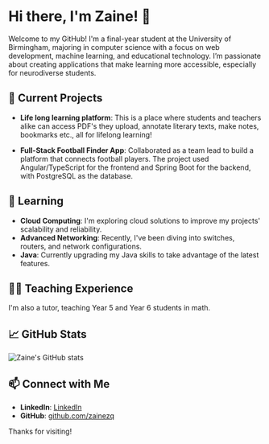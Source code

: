 # Hi there, I'm Zaine! 👋

Welcome to my GitHub! I'm a final-year student at the University of Birmingham, majoring in computer science with a focus on web development, machine learning, and educational technology. I’m passionate about creating applications that make learning more accessible, especially for neurodiverse students.

## 🔭 Current Projects

- **Life long learning platform**: This is a place where students and teachers alike can access PDF's they upload, annotate literary texts, make notes, bookmarks etc., all for lifelong learning!

- **Full-Stack Football Finder App**: Collaborated as a team lead to build a platform that connects football players. The project used Angular/TypeScript for the frontend and Spring Boot for the backend, with PostgreSQL as the database.

## 🌱 Learning

- **Cloud Computing**: I'm exploring cloud solutions to improve my projects' scalability and reliability.
- **Advanced Networking**: Recently, I've been diving into switches, routers, and network configurations.
- **Java**: Currently upgrading my Java skills to take advantage of the latest features.

## 👨‍🏫 Teaching Experience

I'm also a tutor, teaching Year 5 and Year 6 students in math.

## 📈 GitHub Stats

![Zaine's GitHub stats](https://github-readme-stats.vercel.app/api?username=zainezq&show_icons=true&theme=tokyonight)

## 📫 Connect with Me

- **LinkedIn**: [LinkedIn](www.linkedin.com/in/zaine-ul-abideen-qayyum-801a53247)  
- **GitHub**: [github.com/zainezq](https://github.com/zainezq)

Thanks for visiting! 
